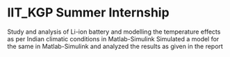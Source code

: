 # IIT_KGP Summer Internship
Study and analysis of Li-ion battery and modelling the temperature effects as per Indian climatic conditions in Matlab-Simulink
Simulated a model for the same in Matlab-Simulink and analyzed the results as given in the report
